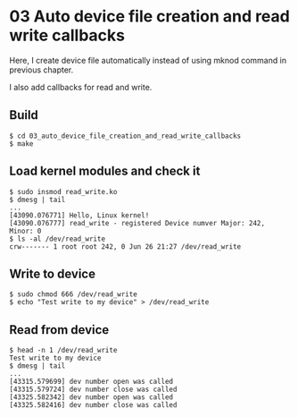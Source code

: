 # 03 Auto device file creation and read write callbacks
Here, I create device file automatically instead of using mknod command in previous chapter.

 I also add callbacks for read and write.

## Build
```
$ cd 03_auto_device_file_creation_and_read_write_callbacks
$ make
```

## Load kernel modules and check it
```
$ sudo insmod read_write.ko
$ dmesg | tail
...
[43090.076771] Hello, Linux kernel!
[43090.076777] read_write - registered Device numver Major: 242, Minor: 0
$ ls -al /dev/read_write
crw------- 1 root root 242, 0 Jun 26 21:27 /dev/read_write
```

## Write to device
```
$ sudo chmod 666 /dev/read_write
$ echo "Test write to my device" > /dev/read_write
```

## Read from device
```
$ head -n 1 /dev/read_write
Test write to my device
$ dmesg | tail
...
[43315.579699] dev number open was called
[43315.579724] dev number close was called
[43325.582342] dev number open was called
[43325.582416] dev number close was called
```
